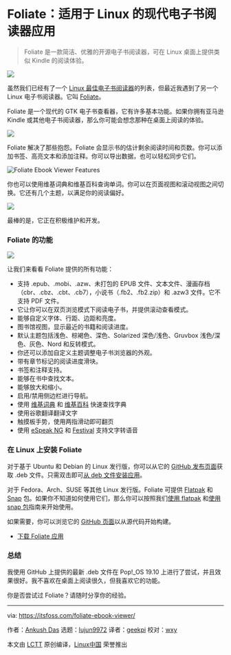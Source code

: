[#]: collector: (lujun9972)
[#]: translator: (geekpi)
[#]: reviewer: (wxy)
[#]: publisher: ( )
[#]: url: ( )
[#]: subject: (Foliate: A Modern eBook Reader App for Linux)
[#]: via: (https://itsfoss.com/foliate-ebook-viewer/)
[#]: author: (Ankush Das https://itsfoss.com/author/ankush/)

Foliate：适用于 Linux 的现代电子书阅读器应用
======

> Foliate 是一款简洁、优雅的开源电子书阅读器，可在 Linux 桌面上提供类似 Kindle 的阅读体验。

![][1]

虽然我们已经有了一个 [Linux 最佳电子书阅读器][2]的列表，但最近我遇到了另一个 Linux 电子书阅读器。它叫 [Foliate][3]。

Foliate 是一个现代的 GTK 电子书查看器，它有许多基本功能。如果你拥有亚马逊 Kindle 或其他电子书阅读器，那么你可能会想念那种在桌面上阅读的体验。

![](https://i2.wp.com/itsfoss.com/wp-content/uploads/2020/07/foliate-library-view.jpg?w=800&ssl=1)

Foliate 解决了那些抱怨。Foliate 会显示书的估计剩余阅读时间和页数。你可以添加书签、高亮文本和添加注释。你可以导出数据，也可以轻松同步它们。

![Foliate Ebook Viewer Features][4]

你也可以使用维基词典和维基百科查询单词。你可以在页面视图和滚动视图之间切换。它还有几个主题，以满足你的阅读偏好。

![][5]

最棒的是，它正在积极维护和开发。

### Foliate 的功能

![][6]

让我们来看看 Foliate 提供的所有功能：

  * 支持 .epub、.mobi、.azw、未打包的 EPUB 文件、文本文件、漫画存档（cbr、.cbz、.cbt、.cb7），小说书（.fb2、.fb2.zip）和 .azw3 文件。它不支持 PDF 文件。
  * 它让你可以在双页浏览模式下阅读电子书，并提供滚动查看模式。
  * 能够自定义字体、行距、边距和亮度。
  * 图书馆视图，显示最近的书籍和阅读进度。
  * 默认主题包括浅色、棕褐色、深色、Solarized 深色/浅色、Gruvbox 浅色/深色、灰色、Nord 和反转模式。
  * 你还可以添加自定义主题调整电子书浏览器的外观。
  * 带有章节标记的阅读进度滑块。
  * 书签和注释支持。
  * 能够在书中查找文本。
  * 能够放大和缩小。
  * 启用/禁用侧边栏进行导航。
  * 使用 [维基词典][7] 和 [维基百科][8] 快速查找字典
  * 使用谷歌翻译翻译文字
  * 触摸板手势，使用两指滑动即可翻页
  * 使用 [eSpeak NG][9] 和 [Festival][10] 支持文字转语音

### 在 Linux 上安装 Foliate

对于基于 Ubuntu 和 Debian 的 Linux 发行版，你可以从它的 [GitHub 发布页面][13]获取 .deb 文件。只需双击即可[从 deb 文件安装应用][14]。

对于 Fedora、Arch、SUSE 等其他 Linux 发行版。Foliate 可提供 [Flatpak][15] 和 [Snap][16] 包。如果你不知道如何使用它们，那么你可以按照我们[使用 flatpak][17] 和[使用 snap 包][18]指南来开始使用。

如果需要，你可以浏览它的 [GitHub 页面][19]以从源代码开始构建。

- [下载 Foliate 应用][20]

### 总结

我使用 GitHub 上提供的最新 .deb 文件在 Pop!_OS 19.10 上进行了尝试，并且效果很好。我不喜欢在桌面上阅读很久，但我喜欢它的功能。

你是否尝试过 Foliate？请随时分享你的经验。

--------------------------------------------------------------------------------

via: https://itsfoss.com/foliate-ebook-viewer/

作者：[Ankush Das][a]
选题：[lujun9972][b]
译者：[geekpi](https://github.com/geekpi)
校对：[wxy](https://github.com/wxy)

本文由 [LCTT](https://github.com/LCTT/TranslateProject) 原创编译，[Linux中国](https://linux.cn/) 荣誉推出

[a]: https://itsfoss.com/author/ankush/
[b]: https://github.com/lujun9972
[1]: https://i0.wp.com/itsfoss.com/wp-content/uploads/2020/04/foliate-app.jpg?ssl=1
[2]: https://linux.cn/article-10383-1.html
[3]: https://johnfactotum.github.io/foliate/
[4]: https://i1.wp.com/itsfoss.com/wp-content/uploads/2020/04/foliate-ebook-viewer-features.jpg?ssl=1
[5]: https://i0.wp.com/itsfoss.com/wp-content/uploads/2020/04/foliate-screenshot.jpg?ssl=1
[6]: https://i1.wp.com/itsfoss.com/wp-content/uploads/2020/04/foliate-options.jpg?ssl=1
[7]: https://en.wiktionary.org/wiki/Wiktionary:Main_Page
[8]: https://en.wikipedia.org/wiki/Main_Page
[9]: https://github.com/espeak-ng/espeak-ng
[10]: http://www.cstr.ed.ac.uk/projects/festival/
[13]: https://github.com/johnfactotum/foliate/releases
[14]: https://itsfoss.com/install-deb-files-ubuntu/
[15]: https://flathub.org/apps/details/com.github.johnfactotum.Foliate
[16]: https://snapcraft.io/foliate
[17]: https://itsfoss.com/flatpak-guide/
[18]: https://itsfoss.com/use-snap-packages-ubuntu-16-04/
[19]: https://github.com/johnfactotum/foliate
[20]: tmp.6FO70BtAuy